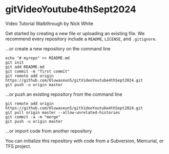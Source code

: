 # gitVideoYoutube4thSept2024
Video Tutorial Walkthrough by Nick White


Get started by creating a new file or uploading an existing file. We recommend every repository include a `README`, `LICENSE`, and `.gitignore`.

…or create a new repository on the command line
```
echo "# myrepo" >> README.md
git init
git add README.md
git commit -m "first commit"
git remote add origin https://github.com/Oluwaseun5/gitVideoYoutube4thSept2024.git
git push -u origin master
``` 

…or push an existing repository from the command line
```
git remote add origin https://github.com/Oluwaseun5/gitVideoYoutube4thSept2024.git
git pull origin master --allow-unrelated-histories
git commit -a -m "merge"
git push -u origin master
```

…or import code from another repository

You can initialize this repository with code from a Subversion, Mercurial, or TFS project.
